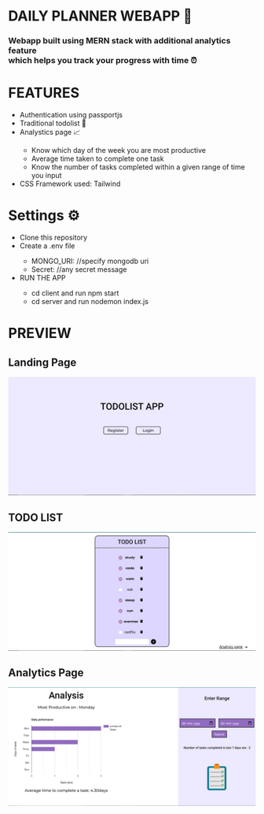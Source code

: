 
<h1>DAILY PLANNER WEBAPP 📅</h1>
  <h3> Webapp built using MERN stack with additional analytics feature <br/>
    which helps you track your progress with time ⏰<br/>
    </h3>
  <h1>FEATURES </h1>
  <ul>
    <li>Authentication using passportjs</li>
    <li>Traditional todolist 📑</li>
    <li>Analystics page 📈 </li>
      <ul>
        <li>Know which day of the week you are most productive</li>
        <li>Average time taken to complete one task</li>
        <li>Know the number of tasks completed within a given range of time you input</li>
    </ul>
  <li>CSS Framework used: Tailwind</li>
  </ul>
  <h1>Settings ⚙ </h1>
  <ul>
    <li>Clone this repository</li>
    <li>Create a .env file</li>
    <ul>
      <li>MONGO_URI:  //specify mongodb uri</li>
      <li>Secret:     //any secret message</li>
    </ul>
    <li>RUN THE APP</li>
    <ul>
      <li>cd client and run npm start</li>
      <li>cd server and run nodemon index.js</li>
    </ul>

  </ul>
  <h1>PREVIEW</h1>
  <h2>Landing Page</h2>
  
  ![landingPage](/client/src/images/landing.PNG)
  
  <h2>TODO LIST </h2>
  
   ![list](/client/src/images/todo.PNG)
   
   <h2>Analytics Page</h2>
   
   ![analysis](/client/src/images/analysis.PNG)
  
  
  
